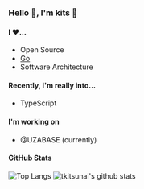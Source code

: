 ### Hello 👋, I'm kits 👋

#### I ❤...
* Open Source
* [Go](https://golang.org)
* Software Architecture

#### Recently, I'm really into...
* TypeScript

#### I'm working on
- @UZABASE (currently)

#### GitHub Stats

![Top Langs](https://github-readme-stats.vercel.app/api/top-langs/?username=tkitsunai&count_private=true&show_icons=true&hide=C%23,html,css)
![tkitsunai's github stats](https://github-readme-stats.vercel.app/api?username=tkitsunai&show_icons=true&count_private=true&line_height=40)
